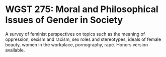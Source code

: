 # WGST 275: Moral and Philosophical Issues of Gender in Society

A survey of feminist perspectives on topics such as the meaning of oppression, sexism and racism, sex roles and stereotypes, ideals of female beauty, women in the workplace, pornography, rape. Honors version available.
